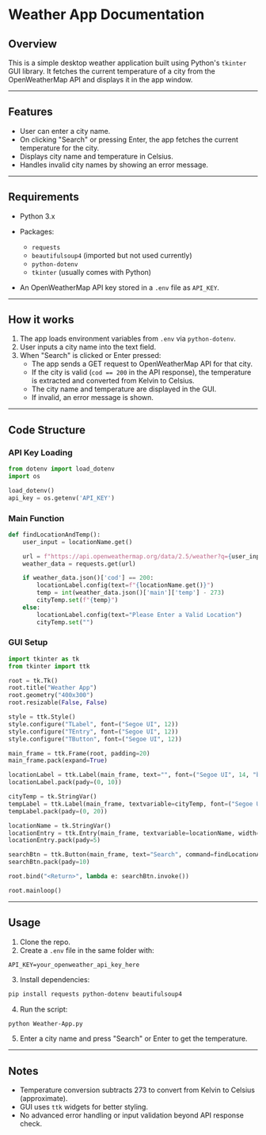 # Weather App Documentation

## Overview

This is a simple desktop weather application built using Python's `tkinter` GUI library. It fetches the current temperature of a city from the OpenWeatherMap API and displays it in the app window.

---

## Features

- User can enter a city name.
- On clicking "Search" or pressing Enter, the app fetches the current temperature for the city.
- Displays city name and temperature in Celsius.
- Handles invalid city names by showing an error message.

---

## Requirements

- Python 3.x
- Packages:
  - `requests`
  - `beautifulsoup4` (imported but not used currently)
  - `python-dotenv`
  - `tkinter` (usually comes with Python)

- An OpenWeatherMap API key stored in a `.env` file as `API_KEY`.

---

## How it works

1. The app loads environment variables from `.env` via `python-dotenv`.
2. User inputs a city name into the text field.
3. When "Search" is clicked or Enter pressed:
   - The app sends a GET request to OpenWeatherMap API for that city.
   - If the city is valid (`cod == 200` in the API response), the temperature is extracted and converted from Kelvin to Celsius.
   - The city name and temperature are displayed in the GUI.
   - If invalid, an error message is shown.

---

## Code Structure

### API Key Loading

```python
from dotenv import load_dotenv
import os

load_dotenv()
api_key = os.getenv('API_KEY')
```

### Main Function

```python
def findLocationAndTemp():
    user_input = locationName.get()

    url = f"https://api.openweathermap.org/data/2.5/weather?q={user_input}&appid={api_key}"
    weather_data = requests.get(url)

    if weather_data.json()['cod'] == 200:
        locationLabel.config(text=f"{locationName.get()}")
        temp = int(weather_data.json()['main']['temp'] - 273)
        cityTemp.set(f"{temp}")
    else:
        locationLabel.config(text="Please Enter a Valid Location")
        cityTemp.set("")
```

### GUI Setup

```python
import tkinter as tk
from tkinter import ttk

root = tk.Tk()
root.title("Weather App")
root.geometry("400x300")
root.resizable(False, False)

style = ttk.Style()
style.configure("TLabel", font=("Segoe UI", 12))
style.configure("TEntry", font=("Segoe UI", 12))
style.configure("TButton", font=("Segoe UI", 12))

main_frame = ttk.Frame(root, padding=20)
main_frame.pack(expand=True)

locationLabel = ttk.Label(main_frame, text="", font=("Segoe UI", 14, "bold"))
locationLabel.pack(pady=(0, 10))

cityTemp = tk.StringVar()
tempLabel = ttk.Label(main_frame, textvariable=cityTemp, font=("Segoe UI", 20, "bold"))
tempLabel.pack(pady=(0, 20))

locationName = tk.StringVar()
locationEntry = ttk.Entry(main_frame, textvariable=locationName, width=30)
locationEntry.pack(pady=5)

searchBtn = ttk.Button(main_frame, text="Search", command=findLocationAndTemp)
searchBtn.pack(pady=10)

root.bind("<Return>", lambda e: searchBtn.invoke())

root.mainloop()
```

---

## Usage

1. Clone the repo.
2. Create a `.env` file in the same folder with:

```
API_KEY=your_openweather_api_key_here
```

3. Install dependencies:

```bash
pip install requests python-dotenv beautifulsoup4
```

4. Run the script:

```bash
python Weather-App.py
```

5. Enter a city name and press "Search" or Enter to get the temperature.

---

## Notes

- Temperature conversion subtracts 273 to convert from Kelvin to Celsius (approximate).
- GUI uses `ttk` widgets for better styling.
- No advanced error handling or input validation beyond API response check.
